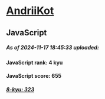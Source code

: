 # [AndriiKot](https://www.codewars.com/users/AndriiKot) 
## JavaScript

##### As of 2024-11-17 18:45:33 uploaded:

#### JavaScript rank: 4 kyu

#### JavaScript score: 655

##### [8-kyu: 323](https://github.com/AndriiKot/JavaScript__CodeWars/tree/main/kyu-8)

